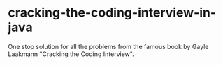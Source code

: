# cracking-the-coding-interview-in-java

One stop solution for all the problems from the famous book by Gayle Laakmann "Cracking the Coding Interview".
